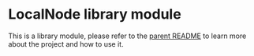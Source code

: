 LocalNode library module
=========

This is a library module, please refer to the 
[parent README](../README.md) to learn more about 
the project and how to use it.